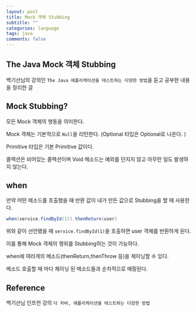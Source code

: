 ```yaml
---
layout: post
title: Mock 객체 Stubbing
subtitle: ""
categories: language
tags: java
comments: false
---
```


## The Java Mock 객체 Stubbing

백기선님의 강의인 `The Java 애플리케이션을 테스트하는 다양한 방법`을 듣고 공부한 내용을 정리한 글

## Mock Stubbing?

모든 Mock 객체의 행동을 의미한다.

Mock 객체는 기본적으로 `Null`을 리턴한다. (Optional 타입은 Optional로 나온다. )

Primitive 타입은 기본 Primitive 값이다.

콜렉션은 비어있는 콜렉션이며 Void 메소드는 예외를 던지지 않고 아무런 일도 발생하지 않는다.

## when

만약 어떤 메소드를 호출했을 때 반환 값이 내가 만든 값으로 Stubbing을 할 때 사용한다.

```java
when(service.findById(1)).thenReturn(user)
```

위와 같이 선언됐을 때 `service.findById(1)`을 호출하면 user 객체를 반환하게 된다.

이를 통해 Mock 객체의 행위를 Stubbing하는 것이 가능하다.

when에 여러개의 메소드(thenReturn,thenThrow 등)을 체이닝할 수 있다.

메소드 호출할 때 마다 체이닝 된 메소드들과 순차적으로 매핑된다.

## Reference

백기선님 인프런 강의 `더 자바, 애플리케이션을 테스트하는 다양한 방법`